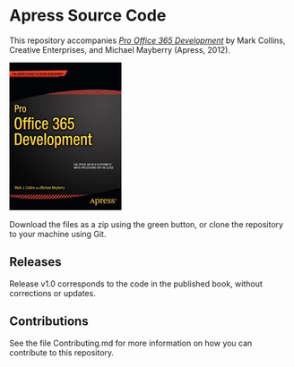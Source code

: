 # Apress Source Code

This repository accompanies [*Pro Office 365 Development*](http://www.apress.com/9781430240747) by Mark Collins, Creative Enterprises, and Michael Mayberry (Apress, 2012).

![Cover image](9781430240747.jpg)

Download the files as a zip using the green button, or clone the repository to your machine using Git.

## Releases

Release v1.0 corresponds to the code in the published book, without corrections or updates.

## Contributions

See the file Contributing.md for more information on how you can contribute to this repository.
